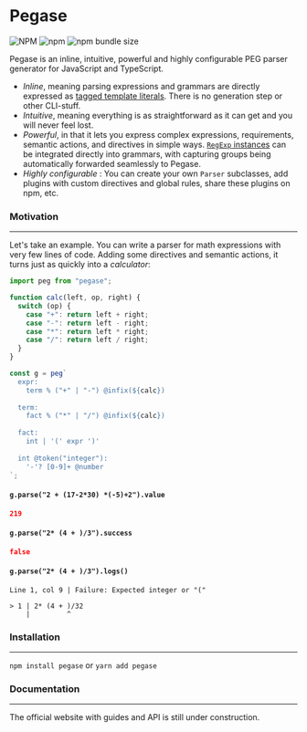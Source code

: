 # Pegase

![NPM](https://img.shields.io/npm/l/pegase)
![npm](https://img.shields.io/npm/v/pegase)
![npm bundle size](https://img.shields.io/bundlephobia/minzip/pegase?label=gzip)

Pegase is an inline, intuitive, powerful and highly configurable PEG parser generator for JavaScript and
TypeScript.

- _Inline_, meaning parsing expressions and grammars are directly expressed as
  [tagged template literals](https://developer.mozilla.org/en-US/docs/Web/JavaScript/Reference/Template_literals#tagged_templates).
  There is no generation step or other CLI-stuff.
- _Intuitive_, meaning everything is as straightforward as it can get and you will never feel lost.
- _Powerful_, in that it lets you express complex expressions, requirements, semantic actions, and directives in simple ways.
  [`RegExp` instances](https://developer.mozilla.org/en-US/docs/Web/JavaScript/Reference/Global_Objects/RegExp)
  can be integrated directly into grammars, with capturing groups being automatically forwarded seamlessly to Pegase.
- _Highly configurable_ : You can create your own `Parser` subclasses, add plugins with custom directives and global rules,
  share these plugins on npm, etc.

### Motivation

---

Let's take an example. You can write a parser for math expressions with very few lines of code. Adding some directives and semantic
actions, it turns just as quickly into a _calculator_:

<!-- prettier-ignore -->
```js
import peg from "pegase";

function calc(left, op, right) {
  switch (op) {
    case "+": return left + right;
    case "-": return left - right;
    case "*": return left * right;
    case "/": return left / right;
  }
}

const g = peg`
  expr:
    term % ("+" | "-") @infix(${calc})
    
  term:
    fact % ("*" | "/") @infix(${calc})
    
  fact:
    int | '(' expr ')'
  
  int @token("integer"):
    '-'? [0-9]+ @number
`;
```

#### `g.parse("2 + (17-2*30) *(-5)+2").value`

```json
219
```

#### `g.parse("2* (4 + )/3").success`

```json
false
```

#### `g.parse("2* (4 + )/3").logs()`

```
Line 1, col 9 | Failure: Expected integer or "("

> 1 | 2* (4 + )/32
    |         ^
```

### Installation

---

`npm install pegase` or `yarn add pegase`

### Documentation

---

The official website with guides and API is still under construction.
